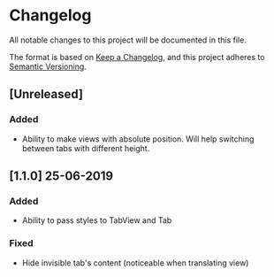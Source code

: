 # Changelog

All notable changes to this project will be documented in this file.

The format is based on [Keep a Changelog](https://keepachangelog.com/en/1.0.0/),
and this project adheres to [Semantic Versioning](https://semver.org/spec/v2.0.0.html).

## [Unreleased]

### Added

- Ability to make views with absolute position. Will help switching between tabs with different height.

## [1.1.0] 25-06-2019

### Added

- Ability to pass styles to TabView and Tab

### Fixed

- Hide invisible tab's content (noticeable when translating view)
